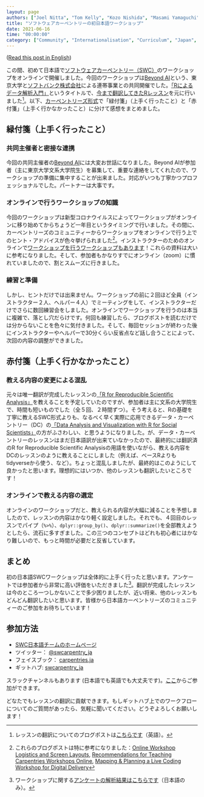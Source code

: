 ```yaml
---
layout: page
authors: ["Joel Nitta", "Tom Kelly", "Kozo Nishida", "Masami Yamaguchi"]
title: "ソフトウェアカーペントリーの初日本語ワークショップ"
date: 2021-06-16
time: "00:00:00"
category: ["Community", "Internationalisation", "Curriculum", "Japan", "Online"]
---
```


([Read this post in English](https://carpentries.org/blog/2021/06/first-japanese-r-workshop-en/))

この間、初めて日本語で[ソフトウェアカーペントリー（SWC）](https://software-carpentry.org/)のワークショップをオンラインで開催しました。今回のワークショップは[Beyond AI](https://beyondai.jp/)という、東京大学と[ソフトバンク株式会社](https://www.softbank.jp)による連帯事業との共同開催でした。[「Rによるデータ解析入門」](https://swcarpentry-ja.github.io/2021-04-02-todai-online-ja/)というタイトルで、[今まで翻訳してきたRレッスン](https://swcarpentry-ja.github.io/r-novice-gapminder/ja/)を元に行いました[^prev-blog]。以下、[カーペントリーズ形式](https://datacarpentry.org/blog/2017/06/minute-cards)で「緑付箋」（上手く行ったこと）と「赤付箋」（上手く行かなかったこと）に分けて感想をまとめました。

## 緑付箋（上手く行ったこと）

### 共同主催者と密接な連携

今回の共同主催者の[Beyond AI](https://beyondai.jp/)には大変お世話になりました。Beyond AIが参加者（主に東京大学文系大学院生）を募集して、重要な連絡をしてくれたので、ワークショップの準備に集中することが出来ました。対応がいつも丁寧かつプロフェッショナルでした。パートナーは大事です。　

### オンラインで行うワークショップの知識

今回のワークショップは新型コロナウイルスによってワークショップがオンラインに移り始めてからちょうど一年目というタイミングで行いました。その間に、カーペントリーズのコミュニティーからワークショップをオンラインで行う上でのヒント・アドバイスが色々挙げられました[^links]。インストラクターのためのオンラインで[ワークショップを行うワークショップもあります](https://carpentries.github.io/instructor-training-bonus-modules/01-online-workshops-module-1/index.html)！これらの資料は大いに参考になりました。そして、参加者もかなりすでにオンライン（zoom）に慣れていましたので、割とスムーズに行きました。

### 練習と準備

しかし、ヒントだけでは出来ません。ワークショップの前に２回ほど全員（インストラクター２人、ヘルパー４人）でミーティングをして、インストラクターだけでさらに数回練習会をしました。オンラインでワークショップを行うのは本当に複雑で、落とし穴だらけです。何回も練習したら、ブログポストを読むだけでは分からないことを色々に気付きました。そして、毎回セッションが終わった後にインストラクターやヘルパーで30分くらい反省点など話し合うことによって、次回の内容の調整ができました。

## 赤付箋（上手く行かなかったこと）

### 教える内容の変更による混乱

元々は唯一翻訳が完成したレッスンの[「R for Reproducible Scientific Analysis」](https://swcarpentry-ja.github.io/r-novice-gapminder/ja/)を教えることを予定していたのですが、参加者は主に文系の大学院生で、時間も短いものでした（全５回、２時間ずつ）。そう考えると、Rの基礎を丁寧に教えるSWC形式よりも、なるべく早く実際に応用できるデータ・カーペントリー（DC）の[「Data Analysis and Visualization with R for Social Scientists」](https://datacarpentry.org/r-socialsci/)の方がふさわしい、と思うようになりました。が、データ・カーペントリーのレッスンはまだ日本語訳が出来ていなかったので、最終的には翻訳済のR for Reproducible Scientific Analysisの用語を使いながら、教える内容をDCのレッスンのように教えることにしました（例えば、ベースRよりもtidyverseから使う、など）。ちょっと混乱しましたが、最終的はこのようにして良かったと思います。理想的にはいつか、他のレッスンも翻訳したいところです！

### オンラインで教える内容の選定

オンラインのワークショップだと、教えられる内容が大幅に減ることを予想しましたので、レッスンの内容はかなり軽く設定しました。それでも、４回目のレッスンでパイプ（`%>%`）、`dplyr::group_by()`、`dplyr::summarize()`を全部教えようとしたら、流石に多すぎました。この三つのコンセプトはどれも初心者にはかなり難しいので、もっと時間が必要だと反省しています。

## まとめ

初の日本語SWCワークショップは全体的に上手く行ったと思います。アンケートでは参加者から非常に高い評価をいただきました[^survey]。翻訳が完成したレッスンは今のところ一つしかないことで多少困りましたが、近い将来、他のレッスンもどんどん翻訳したいと思います。皆様から日本語カーペントリーズのコミュニティーのご参加をお待ちしています！

## 参加方法

- [SWC日本語チームのホームページ](https://swcarpentry-ja.github.io/)
- ツイッター： [@swcarpentry_ja](https://twitter.com/swcarpentry_ja)
- フェイスブック： [carpentries.ja](https://www.facebook.com/carpentries.ja)
- ギットハブ: [swcarpentry_ja](https://github.com/swcarpentry-ja)
 
スラックチャンネルもあります (日本語でも英語でも大丈夫です)。[ここ](https://carpentries-ja.herokuapp.com/)からご参加ができます。

どなたでもレッスンの翻訳に貢献できます。もしギットハブ上でのワークフローについてのご質問があったら、気軽に聞いてください。どうぞよろしくお願いします！

[^prev-blog]: レッスンの翻訳についてのブログポストは[こちらです](https://carpentries.org/blog/2021/02/complete-R-lesson-japanese/)（英語）。

[^links]: これらのブログポストは特に参考になりました：[Online Workshop Logistics and Screen Layouts](https://carpentries.org/blog/2020/06/online-workshop-logistics-and_screen-layouts/), [Recommendations for Teaching Carpentries Workshops Online](https://carpentries.org/online-workshop-recommendations/), [Mapping & Planning a Live Coding Workshop for Digital Delivery](https://carpentries.org/blog/2020/04/plan-map-live-coding-workshop/#my-personal-teaching-setup)

[^survey]: ワークショップに関する[アンケートの解析結果はこちらです](https://github.com/swcarpentry-ja/2021-04-02-todai-assessment/blob/main/survey_report_ja.md)（日本語のみ）。
